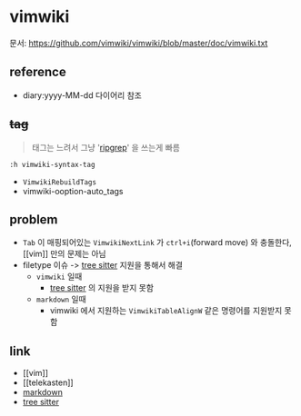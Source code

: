 # vimwiki

문서: https://github.com/vimwiki/vimwiki/blob/master/doc/vimwiki.txt

## reference
- diary:yyyy-MM-dd 다이어리 참조

## ~~tag~~
> 태그는  느려서 그냥 '[ripgrep](ripgrep)' 을 쓰는게 빠름
```vim
:h vimwiki-syntax-tag
```

  - `VimwikiRebuildTags`
  - vimwiki-ooption-auto_tags

## problem
- `Tab` 이 매핑되어있는 `VimwikiNextLink` 가 `ctrl+i`(forward move) 와 충돌한다, [[vim]] 만의 문제는 아님
- filetype 이슈 -> [tree sitter](tree-sitter) 지원을 통해서 해결
  - `vimwiki` 일때
    - [tree sitter](tree-sitter) 의 지원을 받지 못함
  - `markdown` 일때
    - vimwiki 에서 지원하는 `VimwikiTableAlignW` 같은 명령어를 지원받지 못함

## link
- [[vim]]
- [[telekasten]]
- [markdown](markdown)
- [tree sitter](tree-sitter)
